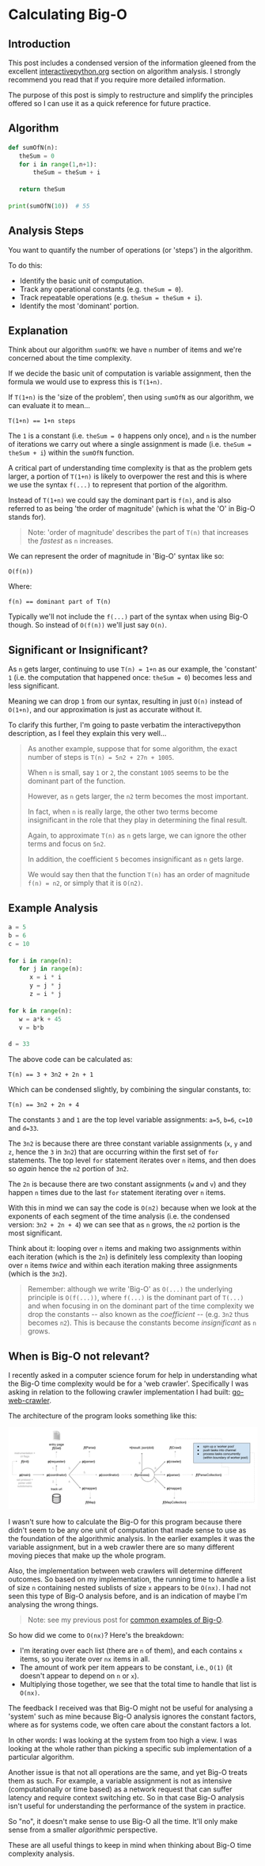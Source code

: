 # Calculating Big-O

## Introduction

This post includes a condensed version of the information gleened from the excellent [interactivepython.org](http://interactivepython.org/runestone/static/pythonds/AlgorithmAnalysis/BigONotation.html) section on algorithm analysis. I strongly recommend you read that if you require more detailed information.

The purpose of this post is simply to restructure and simplify the principles offered so I can use it as a quick reference for future practice.

## Algorithm

```py
def sumOfN(n):
   theSum = 0
   for i in range(1,n+1):
       theSum = theSum + i

   return theSum

print(sumOfN(10))  # 55
```

## Analysis Steps

You want to quantify the number of operations (or 'steps') in the algorithm.

To do this:

- Identify the basic unit of computation.
- Track any operational constants (e.g. `theSum = 0`).
- Track repeatable operations (e.g. `theSum = theSum + i`).
- Identify the most 'dominant' portion.

## Explanation

Think about our algorithm `sumOfN`: we have `n` number of items and we're concerned about the time complexity.

If we decide the basic unit of computation is variable assignment, then the formula we would use to express this is `T(1+n)`.

If `T(1+n)` is the 'size of the problem', then using `sumOfN` as our algorithm, we can evaluate it to mean...

```
T(1+n) == 1+n steps
```

The `1` is a constant (i.e. `theSum = 0` happens only once), and `n` is the number of iterations we carry out where a single assignment is made (i.e. `theSum = theSum + i`) within the `sumOfN` function.

A critical part of understanding time complexity is that as the problem gets larger, a portion of `T(1+n)` is likely to overpower the rest and this is where we use the syntax `f(...)` to represent that portion of the algorithm.

Instead of `T(1+n)` we could say the dominant part is `f(n)`, and is also referred to as being 'the order of magnitude' (which is what the 'O' in Big-O stands for).

> Note: 'order of magnitude' describes the part of `T(n)` that increases the _fastest_ as `n` increases.

We can represent the order of magnitude in 'Big-O' syntax like so:

```
O(f(n))
```

Where:

```
f(n) == dominant part of T(n)
```

Typically we'll not include the `f(...)` part of the syntax when using Big-O though. So instead of `O(f(n))` we'll just say `O(n)`.

## Significant or Insignificant?

As `n` gets larger, continuing to use `T(n) = 1+n` as our example, the 'constant' `1` (i.e. the computation that happened once: `theSum = 0`) becomes less and less significant.

Meaning we can drop `1` from our syntax, resulting in just `O(n)` instead of `O(1+n)`, and our approximation is just as accurate without it.

To clarify this further, I'm going to paste verbatim the interactivepython description, as I feel they explain this very well...

> As another example, suppose that for some algorithm, the exact number of steps is `T(n) = 5n2 + 27n + 1005`.
>
> When `n` is small, say `1` or `2`, the constant `1005` seems to be the dominant part of the function.
>
> However, as `n` gets larger, the `n2` term becomes the most important.
>
> In fact, when `n` is really large, the other two terms become insignificant in the role that they play in determining the final result.
>
> Again, to approximate `T(n)` as `n` gets large, we can ignore the other terms and focus on `5n2`.
>
> In addition, the coefficient `5` becomes insignificant as `n` gets large.
>
> We would say then that the function `T(n)` has an order of magnitude `f(n) = n2`, or simply that it is `O(n2)`.

## Example Analysis

```py
a = 5
b = 6
c = 10

for i in range(n):
   for j in range(n):
      x = i * i
      y = j * j
      z = i * j

for k in range(n):
   w = a*k + 45
   v = b*b

d = 33
```

The above code can be calculated as:

```
T(n) == 3 + 3n2 + 2n + 1
```

Which can be condensed slightly, by combining the singular constants, to:

```
T(n) == 3n2 + 2n + 4
```

The constants `3` and `1` are the top level variable assignments: `a=5`, `b=6`, `c=10` and `d=33`.

The `3n2` is because there are three constant variable assignments (`x`, `y` and `z`, hence the `3` in `3n2`) that are occurring within the first set of `for` statements. The top level `for` statement iterates over `n` items, and then does so _again_ hence the `n2` portion of `3n2`.

The `2n` is because there are two constant assignments (`w` and `v`) and they happen `n` times due to the last `for` statement iterating over `n` items.

With this in mind we can say the code is `O(n2)` because when we look at the exponents of each segment of the time analysis (i.e. the condensed version: `3n2 + 2n + 4`) we can see that as `n` grows, the `n2` portion is the most significant.

Think about it: looping over `n` items and making two assignments within each iteration (which is the `2n`) is definitely less complexity than looping over `n` items _twice_ and within each iteration making three assignments (which is the `3n2`).

> Remember: although we write 'Big-O' as `O(...)` the underlying principle is `O(f(...))`, where `f(...)` is the dominant part of `T(...)` and when focusing in on the dominant part of the time complexity we drop the constants -- also known as the _coefficient_ -- (e.g. `3n2` thus becomes `n2`). This is because the constants become _insignificant_ as `n` grows.

## When is Big-O not relevant?

I recently asked in a computer science forum for help in understanding what the Big-O time complexity would be for a 'web crawler'. Specifically I was asking in relation to the following crawler implementation I had built: [go-web-crawler](https://github.com/integralist/go-web-crawler).

The architecture of the program looks something like this:

<a href="../../assets/images/go-web-crawler.png">
<img src="../../assets/images/go-web-crawler.png">
</a>

I wasn't sure how to calculate the Big-O for this program because there didn't seem to be any one unit of computation that made sense to use as the foundation of the algorithmic analysis. In the earlier examples it was the variable assignment, but in a web crawler there are so many different moving pieces that make up the whole program.

Also, the implementation between web crawlers will determine different outcomes. So based on my implementation, the running time to handle a list of size `n` containing nested sublists of size `x` appears to be `O(nx)`. I had not seen this type of Big-O analysis before, and is an indication of maybe I'm analysing the wrong things.

> Note: see my previous post for [common examples of Big-O](/posts/algorithmic-complexity-in-python/).

So how did we come to `O(nx)`? Here's the breakdown:

- I'm iterating over each list (there are `n` of them), and each contains `x` items, so you iterate over `nx` items in all.
- The amount of work per item appears to be constant, i.e., `O(1)` (it doesn't appear to depend on `n` or `x`).
- Multiplying those together, we see that the total time to handle that list is `O(nx)`.

The feedback I received was that Big-O might not be useful for analysing a 'system' such as mine because Big-O analysis ignores the constant factors, where as for systems code, we often care about the constant factors a lot.

In other words: I was looking at the system from too high a view. I was looking at the whole rather than picking a specific sub implementation of a particular algorithm.

Another issue is that not all operations are the same, and yet Big-O treats them as such. For example, a variable assignment is not as intensive (computationally or time based) as a network request that can suffer latency and require context switching etc. So in that case Big-O analysis isn't useful for understanding the performance of the system in practice.

So "no", it doesn't make sense to use Big-O all the time. It'll only make sense from a smaller _algorithmic_ perspective.

These are all useful things to keep in mind when thinking about Big-O time complexity analysis.
